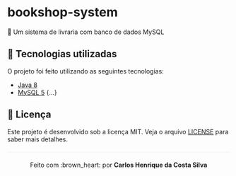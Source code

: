 # bookshop-system
:blue_book: Um sistema de livraria com banco de dados MySQL

## :rocket: Tecnologias utilizadas 
O projeto foi feito utilizando as seguintes tecnologias:

- [Java 8](https://www.java.com/pt_BR/download/faq/java8.xml)
- [MySQL 5](https://dev.mysql.com/)
{...}

## :page_facing_up: Licença 
Este projeto é desenvolvido sob a licença MIT. Veja o arquivo [LICENSE](LICENSE.md) para saber mais detalhes.

<p align="center" style="margin-top: 20px; border-top: 1px solid #eee; padding-top: 20px;">Feito com :brown_heart: por <strong> Carlos Henrique da Costa Silva </strong> </p>
